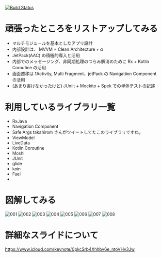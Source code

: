 [![Build Status](https://kuxu.visualstudio.com/GistViewerForAndroid/_apis/build/status/GistViewerForAndroid-Android-CI)](https://kuxu.visualstudio.com/GistViewerForAndroid/_build/latest?definitionId=5)

# 頑張ったところをリストアップしてみる

- マルチモジュールを基本としたアプリ設計
- 内部設計は、 MVVM + Clean Architecture + α
- JetPack(AAC) の積極的導入と活用
- 内部でのメッセージング、非同期処理のつらみ解消のために Rx + Kotlin Coroutine の活用
- 画面遷移は 1Activity, Multi Fragment、jetPack の Navigatiion Component の活用
- (あまり書けなかったけど) JUniit + Mockito + Spek での単体テストの記述

# 利用しているライブラリ一覧

- RxJava
- Navigation Component
- Safe Args
  takahirom さんがツイートしてたこのライブラリですね。
  [](https://twitter.com/new_runnable/status/1052932598316466177)
- ViewModel
- LiveData
- Kotlin Coroutine
- Moshi
- JUnit
- glide
- koin
- Fuel
- 

# 図解してみる

![001](https://user-images.githubusercontent.com/16269075/47306462-80761d00-d667-11e8-90c7-ce06d5321c80.png)
![002](https://user-images.githubusercontent.com/16269075/47306463-80761d00-d667-11e8-9ba2-41c03da8574b.png)
![003](https://user-images.githubusercontent.com/16269075/47306464-810eb380-d667-11e8-8204-20c17e6e2046.png)
![004](https://user-images.githubusercontent.com/16269075/47306466-810eb380-d667-11e8-970b-4ba134d13338.png)
![005](https://user-images.githubusercontent.com/16269075/47306467-810eb380-d667-11e8-8c18-8aaf68305aaa.png)
![006](https://user-images.githubusercontent.com/16269075/47306468-810eb380-d667-11e8-9fbb-608f03526e4d.png)
![007](https://user-images.githubusercontent.com/16269075/47306469-81a74a00-d667-11e8-8c19-e952f3634068.png)
![008](https://user-images.githubusercontent.com/16269075/47306470-81a74a00-d667-11e8-946a-020c8fe0bc42.png)

# 詳細なスライドについて

https://www.icloud.com/keynote/0pkcSrb4Xhhbv6e_ntoVHv3Jw

